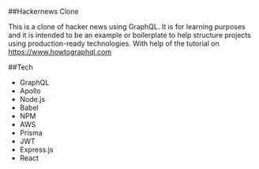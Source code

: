 ##Hackernews Clone

This is a clone of hacker news using GraphQL. It is for learning purposes and it is intended to be an example or boilerplate to help structure projects using production-ready technologies.
With help of the tutorial on https://www.howtographql.com

##Tech

- GraphQL
- Apollo
- Node.js
- Babel
- NPM
- AWS
- Prisma
- JWT
- Express.js
- React
